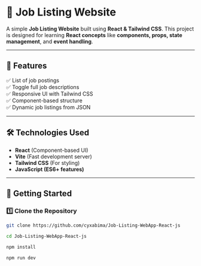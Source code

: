 # 🚀 Job Listing Website

A simple **Job Listing Website** built using **React & Tailwind CSS**. This project is designed for learning **React concepts** like **components, props, state management**, and **event handling**.

---

## 🎯 Features

✅ List of job postings  
✅ Toggle full job descriptions  
✅ Responsive UI with Tailwind CSS  
✅ Component-based structure  
✅ Dynamic job listings from JSON  

---

## 🛠️ Technologies Used

- **React** (Component-based UI)
- **Vite** (Fast development server)
- **Tailwind CSS** (For styling)
- **JavaScript (ES6+ features)**

---

## 🚀 Getting Started

### **1️⃣ Clone the Repository**
```sh
git clone https://github.com/cyxabima/Job-Listing-WebApp-React-js

cd Job-Listing-WebApp-React-js

npm install

npm run dev
